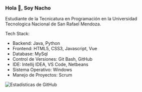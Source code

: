 ### Hola 👋, Soy Nacho

Estudiante de la Tecnicatura en Programación en la Universidad Tecnologica Nacional de San Rafael Mendoza.

Tech Stack:

- Backend: Java, Python
- Frontend: HTML5, CSS3, Javascript, Vue
- Database: MySql
- Control de Versiones: Git Bash, GitHub
- IDE: Intellij IDEA, VS Code, Netbeans
- Sistema Operativo: Windows
- Manejo de Proyectos: Scrum

![Estadísticas de GitHub](https://github-readme-stats.vercel.app/api?username=nachixxs&show_icons=true&theme=radical)
